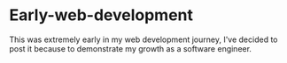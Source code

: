 # Early-web-development
This was extremely early in my web development journey, I've decided to post it because to demonstrate my growth as a software engineer.
